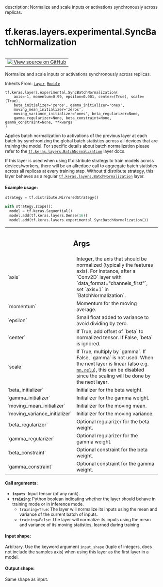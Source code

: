 description: Normalize and scale inputs or activations synchronously across replicas.

<div itemscope itemtype="http://developers.google.com/ReferenceObject">
<meta itemprop="name" content="tf.keras.layers.experimental.SyncBatchNormalization" />
<meta itemprop="path" content="Stable" />
<meta itemprop="property" content="__init__"/>
<meta itemprop="property" content="__new__"/>
</div>

# tf.keras.layers.experimental.SyncBatchNormalization

<!-- Insert buttons and diff -->

<table class="tfo-notebook-buttons tfo-api nocontent" align="left">
<td>
  <a target="_blank" href="https://github.com/keras-team/keras/tree/v2.7.0/keras/layers/normalization/batch_normalization.py#L963-L1121">
    <img src="https://www.tensorflow.org/images/GitHub-Mark-32px.png" />
    View source on GitHub
  </a>
</td>
</table>



Normalize and scale inputs or activations synchronously across replicas.

Inherits From: [`Layer`](../../../../tf/keras/layers/Layer.md), [`Module`](../../../../tf/Module.md)

<pre class="devsite-click-to-copy prettyprint lang-py tfo-signature-link">
<code>tf.keras.layers.experimental.SyncBatchNormalization(
    axis=-1, momentum=0.99, epsilon=0.001, center=(True), scale=(True),
    beta_initializer=&#x27;zeros&#x27;, gamma_initializer=&#x27;ones&#x27;,
    moving_mean_initializer=&#x27;zeros&#x27;,
    moving_variance_initializer=&#x27;ones&#x27;, beta_regularizer=None,
    gamma_regularizer=None, beta_constraint=None, gamma_constraint=None, **kwargs
)
</code></pre>



<!-- Placeholder for "Used in" -->

Applies batch normalization to activations of the previous layer at each batch
by synchronizing the global batch statistics across all devices that are
training the model. For specific details about batch normalization please
refer to the <a href="../../../../tf/keras/layers/BatchNormalization.md"><code>tf.keras.layers.BatchNormalization</code></a> layer docs.

If this layer is used when using tf.distribute strategy to train models
across devices/workers, there will be an allreduce call to aggregate batch
statistics across all replicas at every training step. Without tf.distribute
strategy, this layer behaves as a regular <a href="../../../../tf/keras/layers/BatchNormalization.md"><code>tf.keras.layers.BatchNormalization</code></a>
layer.

#### Example usage:



```python
strategy = tf.distribute.MirroredStrategy()

with strategy.scope():
  model = tf.keras.Sequential()
  model.add(tf.keras.layers.Dense(16))
  model.add(tf.keras.layers.experimental.SyncBatchNormalization())
```

<!-- Tabular view -->
 <table class="responsive fixed orange">
<colgroup><col width="214px"><col></colgroup>
<tr><th colspan="2"><h2 class="add-link">Args</h2></th></tr>

<tr>
<td>
`axis`
</td>
<td>
Integer, the axis that should be normalized
(typically the features axis).
For instance, after a `Conv2D` layer with
`data_format="channels_first"`,
set `axis=1` in `BatchNormalization`.
</td>
</tr><tr>
<td>
`momentum`
</td>
<td>
Momentum for the moving average.
</td>
</tr><tr>
<td>
`epsilon`
</td>
<td>
Small float added to variance to avoid dividing by zero.
</td>
</tr><tr>
<td>
`center`
</td>
<td>
If True, add offset of `beta` to normalized tensor.
If False, `beta` is ignored.
</td>
</tr><tr>
<td>
`scale`
</td>
<td>
If True, multiply by `gamma`.
If False, `gamma` is not used.
When the next layer is linear (also e.g. <a href="../../../../tf/nn/relu.md"><code>nn.relu</code></a>),
this can be disabled since the scaling
will be done by the next layer.
</td>
</tr><tr>
<td>
`beta_initializer`
</td>
<td>
Initializer for the beta weight.
</td>
</tr><tr>
<td>
`gamma_initializer`
</td>
<td>
Initializer for the gamma weight.
</td>
</tr><tr>
<td>
`moving_mean_initializer`
</td>
<td>
Initializer for the moving mean.
</td>
</tr><tr>
<td>
`moving_variance_initializer`
</td>
<td>
Initializer for the moving variance.
</td>
</tr><tr>
<td>
`beta_regularizer`
</td>
<td>
Optional regularizer for the beta weight.
</td>
</tr><tr>
<td>
`gamma_regularizer`
</td>
<td>
Optional regularizer for the gamma weight.
</td>
</tr><tr>
<td>
`beta_constraint`
</td>
<td>
Optional constraint for the beta weight.
</td>
</tr><tr>
<td>
`gamma_constraint`
</td>
<td>
Optional constraint for the gamma weight.
</td>
</tr>
</table>



#### Call arguments:


* <b>`inputs`</b>: Input tensor (of any rank).
* <b>`training`</b>: Python boolean indicating whether the layer should behave in
  training mode or in inference mode.
  - `training=True`: The layer will normalize its inputs using the
    mean and variance of the current batch of inputs.
  - `training=False`: The layer will normalize its inputs using the
    mean and variance of its moving statistics, learned during training.


#### Input shape:

Arbitrary. Use the keyword argument `input_shape`
(tuple of integers, does not include the samples axis)
when using this layer as the first layer in a model.



#### Output shape:

Same shape as input.


